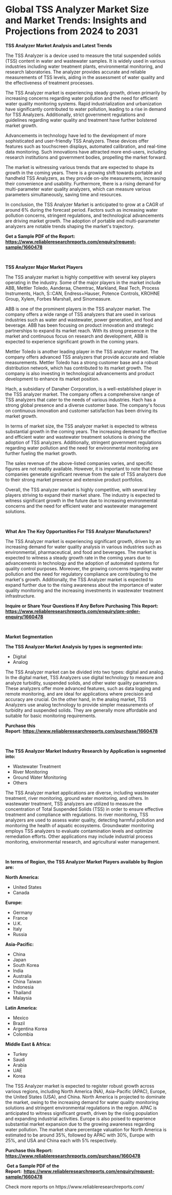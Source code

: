 <p><h1>Global TSS Analyzer Market Size and Market Trends: Insights and Projections from 2024 to 2031</h1></p><p><strong>TSS Analyzer Market Analysis and Latest Trends</strong></p>
<p><p>The TSS Analyzer is a device used to measure the total suspended solids (TSS) content in water and wastewater samples. It is widely used in various industries including water treatment plants, environmental monitoring, and research laboratories. The analyzer provides accurate and reliable measurements of TSS levels, aiding in the assessment of water quality and the effectiveness of treatment processes.</p><p>The TSS Analyzer market is experiencing steady growth, driven primarily by increasing concerns regarding water pollution and the need for efficient water quality monitoring systems. Rapid industrialization and urbanization have significantly contributed to water pollution, leading to a rise in demand for TSS Analyzers. Additionally, strict government regulations and guidelines regarding water quality and treatment have further bolstered market growth.</p><p>Advancements in technology have led to the development of more sophisticated and user-friendly TSS Analyzers. These devices offer features such as touchscreen displays, automated calibration, and real-time data monitoring. Such innovations have attracted more end-users, including research institutions and government bodies, propelling the market forward.</p><p>The market is witnessing various trends that are expected to shape its growth in the coming years. There is a growing shift towards portable and handheld TSS Analyzers, as they provide on-site measurements, increasing their convenience and usability. Furthermore, there is a rising demand for multi-parameter water quality analyzers, which can measure various parameters simultaneously, saving time and resources.</p><p>In conclusion, the TSS Analyzer Market is anticipated to grow at a CAGR of around 6% during the forecast period. Factors such as increasing water pollution concerns, stringent regulations, and technological advancements are driving market growth. The adoption of portable and multi-parameter analyzers are notable trends shaping the market's trajectory.</p></p>
<p><strong>Get a Sample PDF of the Report:&nbsp; <a href="https://www.reliableresearchreports.com/enquiry/request-sample/1660478">https://www.reliableresearchreports.com/enquiry/request-sample/1660478</a></strong></p>
<p>&nbsp;</p>
<p><strong>TSS Analyzer Major Market Players</strong></p>
<p><p>The TSS analyzer market is highly competitive with several key players operating in the industry. Some of the major players in the market include ABB, Mettler Toledo, Aanderaa, Chemtrac, Markland, Real Tech, Process Instruments, Hach, S::CAN, Endress+Hauser, Potence Controls, KROHNE Group, Xylem, Forbes Marshall, and Sinomeasure.</p><p>ABB is one of the prominent players in the TSS analyzer market. The company offers a wide range of TSS analyzers that are used in various industries such as water and wastewater, power generation, and food and beverage. ABB has been focusing on product innovation and strategic partnerships to expand its market reach. With its strong presence in the market and continuous focus on research and development, ABB is expected to experience significant growth in the coming years.</p><p>Mettler Toledo is another leading player in the TSS analyzer market. The company offers advanced TSS analyzers that provide accurate and reliable measurements. Mettler Toledo has a strong customer base and a robust distribution network, which has contributed to its market growth. The company is also investing in technological advancements and product development to enhance its market position.</p><p>Hach, a subsidiary of Danaher Corporation, is a well-established player in the TSS analyzer market. The company offers a comprehensive range of TSS analyzers that cater to the needs of various industries. Hach has a strong global presence and a diverse customer base. The company's focus on continuous innovation and customer satisfaction has been driving its market growth.</p><p>In terms of market size, the TSS analyzer market is expected to witness substantial growth in the coming years. The increasing demand for effective and efficient water and wastewater treatment solutions is driving the adoption of TSS analyzers. Additionally, stringent government regulations regarding water pollution and the need for environmental monitoring are further fueling the market growth.</p><p>The sales revenue of the above-listed companies varies, and specific figures are not readily available. However, it is important to note that these companies generate significant revenue from the sale of TSS analyzers due to their strong market presence and extensive product portfolios.</p><p>Overall, the TSS analyzer market is highly competitive, with several key players striving to expand their market share. The industry is expected to witness significant growth in the future due to increasing environmental concerns and the need for efficient water and wastewater management solutions.</p></p>
<p>&nbsp;</p>
<p><strong>What Are The Key Opportunities For TSS Analyzer Manufacturers?</strong></p>
<p><p>The TSS Analyzer market is experiencing significant growth, driven by an increasing demand for water quality analysis in various industries such as environmental, pharmaceutical, and food and beverages. The market is expected to witness a steady growth rate in the coming years due to advancements in technology and the adoption of automated systems for quality control purposes. Moreover, the growing concerns regarding water pollution and the need for regulatory compliance are contributing to the market's growth. Additionally, the TSS Analyzer market is expected to expand further due to the rising awareness about the importance of water quality monitoring and the increasing investments in wastewater treatment infrastructure.</p></p>
<p><strong>Inquire or Share Your Questions If Any Before Purchasing This Report: <a href="https://www.reliableresearchreports.com/enquiry/pre-order-enquiry/1660478">https://www.reliableresearchreports.com/enquiry/pre-order-enquiry/1660478</a></strong></p>
<p>&nbsp;</p>
<p><strong>Market Segmentation</strong></p>
<p><strong>The TSS Analyzer Market Analysis by types is segmented into:</strong></p>
<p><ul><li>Digital</li><li>Analog</li></ul></p>
<p><p>The TSS Analyzer market can be divided into two types: digital and analog. In the digital market, TSS Analyzers use digital technology to measure and analyze turbidity, suspended solids, and other water quality parameters. These analyzers offer more advanced features, such as data logging and remote monitoring, and are ideal for applications where precision and accuracy are crucial. On the other hand, in the analog market, TSS Analyzers use analog technology to provide simpler measurements of turbidity and suspended solids. They are generally more affordable and suitable for basic monitoring requirements.</p></p>
<p><strong>Purchase this Report:&nbsp;<a href="https://www.reliableresearchreports.com/purchase/1660478">https://www.reliableresearchreports.com/purchase/1660478</a></strong></p>
<p>&nbsp;</p>
<p><strong>The TSS Analyzer Market Industry Research by Application is segmented into:</strong></p>
<p><ul><li>Wastewater Treatment</li><li>River Monitoring</li><li>Ground Water Monitoring</li><li>Others</li></ul></p>
<p><p>The TSS Analyzer market applications are diverse, including wastewater treatment, river monitoring, ground water monitoring, and others. In wastewater treatment, TSS analyzers are utilized to measure the concentration of Total Suspended Solids (TSS) in order to ensure effective treatment and compliance with regulations. In river monitoring, TSS analyzers are used to assess water quality, detecting harmful pollution and monitoring the health of aquatic ecosystems. Groundwater monitoring employs TSS analyzers to evaluate contamination levels and optimize remediation efforts. Other applications may include industrial process monitoring, environmental research, and agricultural water management.</p></p>
<p>&nbsp;</p>
<p><strong>In terms of Region, the TSS Analyzer Market Players available by Region are:</strong></p>
<p>
    <p> <strong> North America: </strong>
        <ul>
            <li>United States</li>
            <li>Canada</li>
        </ul>
        </p> 
    <p> <strong> Europe: </strong>
        <ul>
            <li>Germany</li>
            <li>France</li>
            <li>U.K.</li>
            <li>Italy</li>
            <li>Russia</li>
        </ul>
        </p> 
    <p> <strong> Asia-Pacific: </strong>
        <ul>
            <li>China</li>
            <li>Japan</li>
            <li>South Korea</li>
            <li>India</li>
            <li>Australia</li>
            <li>China Taiwan</li>
            <li>Indonesia</li>
            <li>Thailand</li>
            <li>Malaysia</li>
        </ul>
        </p> 
    <p> <strong> Latin America: </strong>
        <ul>
            <li>Mexico</li>
            <li>Brazil</li>
            <li>Argentina Korea</li>
            <li>Colombia</li>
        </ul>
        </p> 
    <p> <strong> Middle East & Africa: </strong>
        <ul>
            <li>Turkey</li>
            <li>Saudi</li>
            <li>Arabia</li>
            <li>UAE</li>
            <li>Korea</li>
        </ul>
    </p>
    </p>
<p><p>The TSS Analyzer market is expected to register robust growth across various regions, including North America (NA), Asia-Pacific (APAC), Europe, the United States (USA), and China. North America is projected to dominate the market, owing to the increasing demand for water quality monitoring solutions and stringent environmental regulations in the region. APAC is anticipated to witness significant growth, driven by the rising population and expanding industrial activities. Europe is also poised to experience substantial market expansion due to the growing awareness regarding water pollution. The market share percentage valuation for North America is estimated to be around 35%, followed by APAC with 30%, Europe with 25%, and USA and China each with 5% respectively.</p></p>
<p><strong>Purchase this Report: <a href="https://www.reliableresearchreports.com/purchase/1660478">https://www.reliableresearchreports.com/purchase/1660478</a></strong></p>
<p>&nbsp;<strong>Get a Sample PDF of the Report:&nbsp;&nbsp;<a href="https://www.reliableresearchreports.com/enquiry/request-sample/1660478">https://www.reliableresearchreports.com/enquiry/request-sample/1660478</a></strong></p>
<p><strong></strong></p>
<p>Check more reports on https://www.reliableresearchreports.com/</p>
